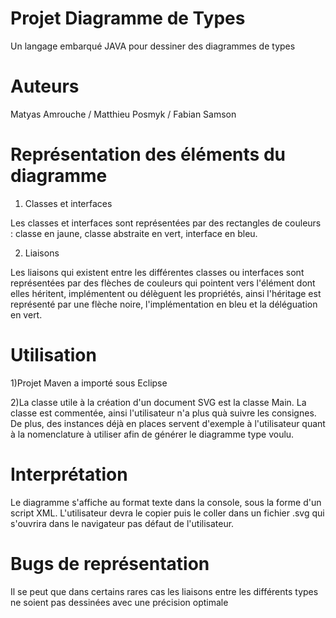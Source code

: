 # Projet Diagramme de Types
Un langage embarqué JAVA pour dessiner des diagrammes de types


# Auteurs
Matyas Amrouche / Matthieu Posmyk / Fabian Samson

# Représentation des éléments du diagramme
1) Classes et interfaces

Les classes et interfaces sont représentées par des rectangles de couleurs : classe en jaune, classe abstraite en vert, interface en bleu.

2) Liaisons

Les liaisons qui existent entre les différentes classes ou interfaces sont représentées par des flèches de couleurs qui pointent vers l'élément dont elles héritent, implémentent ou délèguent les propriétés, ainsi l'héritage est représenté par une flèche noire, l'implémentation en bleu et la déléguation en vert.

# Utilisation
1)Projet Maven a importé sous Eclipse

2)La classe utile à la création d'un document SVG est la classe Main. La classe est commentée, ainsi l'utilisateur n'a plus quà suivre les consignes. De plus, des instances déjà en places servent d'exemple à l'utilisateur quant à la nomenclature à utiliser afin de générer le diagramme type voulu. 

# Interprétation
Le diagramme s'affiche au format texte dans la console, sous la forme d'un script XML. L'utilisateur devra le copier puis le coller dans un fichier .svg qui s'ouvrira dans le navigateur pas défaut de l'utilisateur.

# Bugs de représentation

Il se peut que dans certains rares cas les liaisons entre les différents types ne soient pas dessinées avec une précision optimale

